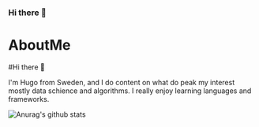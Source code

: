 ### Hi there 👋

<!--
**HUGOW04/HUGOW04** is a ✨ _special_ ✨ repository because its `README.md` (this file) appears on your GitHub profile.

Here are some ideas to get you started:

- 🔭 I’m currently working on ...
- 🌱 I’m currently learning ...
- 👯 I’m looking to collaborate on ...
- 🤔 I’m looking for help with ...
- 💬 Ask me about ...
- 📫 How to reach me: ...
- 😄 Pronouns: ...
- ⚡ Fun fact: ...
-->

# AboutMe


#Hi there 🤳

I'm Hugo from Sweden, and I do content on what do peak my interest mostly data schience and algorithms. I really enjoy learning languages and frameworks.

![Anurag's github stats](https://github-readme-stats.vercel.app/api?username=HUGOW04)

